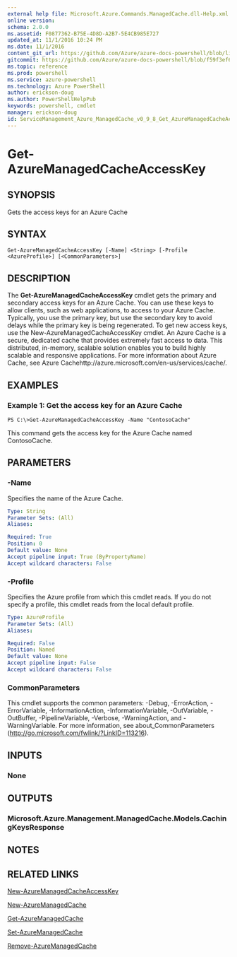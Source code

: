 ```yaml
---
external help file: Microsoft.Azure.Commands.ManagedCache.dll-Help.xml
online version: 
schema: 2.0.0
ms.assetid: F0877362-B75E-4D8D-A2B7-5E4CB985E727
updated_at: 11/1/2016 10:24 PM
ms.date: 11/1/2016
content_git_url: https://github.com/Azure/azure-docs-powershell/blob/live/azureps-cmdlets-docs/ServiceManagement/Azure.ManagedCache/v0.9.8/Get-AzureManagedCacheAccessKey.md
gitcommit: https://github.com/Azure/azure-docs-powershell/blob/f59f3ef60bc592383812213e69fd77ba950759ed/azureps-cmdlets-docs/ServiceManagement/Azure.ManagedCache/v0.9.8/Get-AzureManagedCacheAccessKey.md
ms.topic: reference
ms.prod: powershell
ms.service: azure-powershell
ms.technology: Azure PowerShell
author: erickson-doug
ms.author: PowerShellHelpPub
keywords: powershell, cmdlet
manager: erickson-doug
id: ServiceManagement_Azure_ManagedCache_v0_9_8_Get_AzureManagedCacheAccessKey_md
---
```


# Get-AzureManagedCacheAccessKey

## SYNOPSIS
Gets the access keys for an Azure Cache

## SYNTAX

```
Get-AzureManagedCacheAccessKey [-Name] <String> [-Profile <AzureProfile>] [<CommonParameters>]
```

## DESCRIPTION
The **Get-AzureManagedCacheAccessKey** cmdlet gets the primary and secondary access keys for an Azure Cache.
You can use these keys to allow clients, such as web applications, to access to your Azure Cache.
Typically, you use the primary key, but use the secondary key to avoid delays while the primary key is being regenerated.
To get new access keys, use the New-AzureManagedCacheAccessKey cmdlet.
An Azure Cache is a secure, dedicated cache that provides extremely fast access to data.
This distributed, in-memory, scalable solution enables you to build highly scalable and responsive applications.
For more information about Azure Cache, see Azure Cachehttp://azure.microsoft.com/en-us/services/cache/.

## EXAMPLES

### Example 1: Get the access key for an Azure Cache
```
PS C:\>Get-AzureManagedCacheAccessKey -Name "ContosoCache"
```

This command gets the access key for the Azure Cache named ContosoCache.

## PARAMETERS

### -Name
Specifies the name of the Azure Cache.

```yaml
Type: String
Parameter Sets: (All)
Aliases: 

Required: True
Position: 0
Default value: None
Accept pipeline input: True (ByPropertyName)
Accept wildcard characters: False
```

### -Profile
Specifies the Azure profile from which this cmdlet reads.
If you do not specify a profile, this cmdlet reads from the local default profile.

```yaml
Type: AzureProfile
Parameter Sets: (All)
Aliases: 

Required: False
Position: Named
Default value: None
Accept pipeline input: False
Accept wildcard characters: False
```

### CommonParameters
This cmdlet supports the common parameters: -Debug, -ErrorAction, -ErrorVariable, -InformationAction, -InformationVariable, -OutVariable, -OutBuffer, -PipelineVariable, -Verbose, -WarningAction, and -WarningVariable. For more information, see about_CommonParameters (http://go.microsoft.com/fwlink/?LinkID=113216).

## INPUTS

### None

## OUTPUTS

### Microsoft.Azure.Management.ManagedCache.Models.CachingKeysResponse

## NOTES

## RELATED LINKS

[New-AzureManagedCacheAccessKey](xref:ServiceManagement/Azure.ManagedCache/v0.9.8/New-AzureManagedCacheAccessKey.md)

[New-AzureManagedCache](xref:ServiceManagement/Azure.ManagedCache/v0.9.8/New-AzureManagedCache.md)

[Get-AzureManagedCache](xref:ServiceManagement/Azure.ManagedCache/v0.9.8/Get-AzureManagedCache.md)

[Set-AzureManagedCache](xref:ServiceManagement/Azure.ManagedCache/v0.9.8/Set-AzureManagedCache.md)

[Remove-AzureManagedCache](xref:ServiceManagement/Azure.ManagedCache/v0.9.8/Remove-AzureManagedCache.md)


